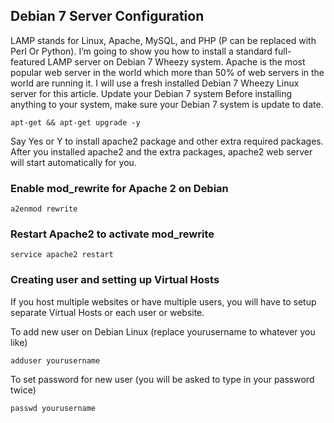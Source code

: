 ## Debian 7 Server Configuration
LAMP stands for Linux, Apache, MySQL, and PHP (P can be replaced with Perl Or Python). I’m going to show you how to install a standard full-featured LAMP server on Debian 7 Wheezy system. Apache is the most popular web server in the world which more than 50% of web servers in the world are running it. I will use a fresh installed Debian 7 Wheezy Linux server for this article.
Update your Debian 7 system
Before installing anything to your system, make sure your Debian 7 system is update to date.

```
apt-get && apt-get upgrade -y
```

Say Yes or Y to install apache2 package and other extra required packages. After you installed apache2 and the extra packages, apache2 web server will start automatically for you.

### Enable mod_rewrite for Apache 2 on Debian
```
a2enmod rewrite
```

### Restart Apache2 to activate mod_rewrite
```
service apache2 restart
```

### Creating user and setting up Virtual Hosts
If you host multiple websites or have multiple users, you will have to setup separate Virtual Hosts or each user or website.

To add new user on Debian Linux (replace yourusername to whatever you like)
```
adduser yourusername
```

To set password for new user (you will be asked to type in your password twice)
```
passwd yourusername
```
